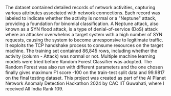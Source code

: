 The dataset contained detailed records of network activities, capturing various attributes associated with network connections. Each record was labeled to indicate whether the activity is normal or a "Neptune" attack, providing a foundation for binomial classification.
A Neptune attack, also known as a SYN flood attack, is a type of denial-of-service (DoS) attack where an attacker overwhelms a target system with a high number of SYN requests, causing the system to become unresponsive to legitimate traffic. It exploits the TCP handshake process to consume resources on the target machine.
The training set contained 86,845 rows, including whether the activity (column - Attack) was normal or not. 
Multiple machine learning models were tried before Random Forest Classifier was adopted. The Random Forest was also run with different parameters and the one chosen finally gives maximum F1 score -100 on the train-test split data and 99.9817 on the final testing dataset. 
This project was created as part of the AI Planet Network Anomaly Detection Hackathon 2024 by CAC IIT Guwahati, where I received All India Rank 109. 
